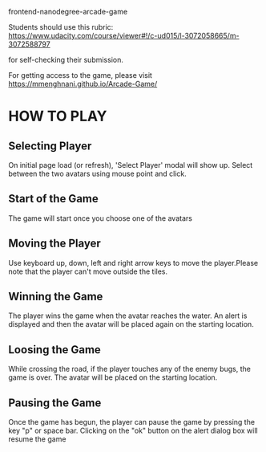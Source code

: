 frontend-nanodegree-arcade-game

Students should use this rubric: https://www.udacity.com/course/viewer#!/c-ud015/l-3072058665/m-3072588797

for self-checking their submission.

For getting access to the game, please visit https://mmenghnani.github.io/Arcade-Game/ 

HOW TO PLAY
===========

Selecting Player
----------------
On initial page load (or refresh), 'Select Player' modal will show up. Select between the two avatars using mouse point and click.

Start of the Game
----------------
The game will start once you choose one of the avatars

Moving the Player
----------------
Use keyboard up, down, left and right arrow keys to move the player.Please note that the player can't move outside the tiles.

Winning the Game
----------------
The player wins the game when the avatar reaches the water. An alert is displayed and then the avatar will be placed again on the starting location. 

Loosing the Game
----------------
While crossing the road, if the player touches any of the enemy bugs, the game is over. The avatar will be placed on the starting location.

Pausing the Game
----------------
Once the game has begun, the player can pause the game by pressing the key "p" or space bar. Clicking on the "ok" button on the alert dialog box will resume the game
